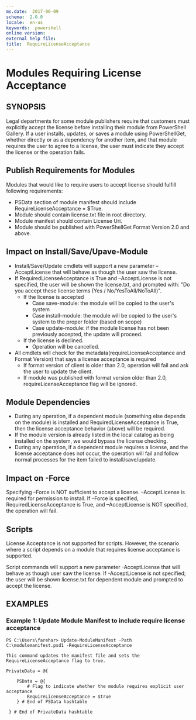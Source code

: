 ```yaml
---
ms.date:  2017-06-09
schema:  2.0.0
locale:  en-us
keywords:  powershell
online version:  
external help file:  
title:  RequireLicenseAcceptance
---
```


# Modules Requiring License Acceptance

## SYNOPSIS
Legal departments for some module publishers require that customers must explicitly accept the license before installing their module from PowerShell Gallery. If a user installs, updates, or saves a module using PowerShellGet, whether directly or as a dependency for another item, and that module requires the user to agree to a license, the user must indicate they accept the license or the operation fails.

## Publish Requirements for Modules

Modules that would like to require users to accept license should fulfill following requirements:
	
- PSData section of module manifest should include RequireLicenseAcceptance = $True.
- Module should contain license.txt file in root directory.
- Module manifest should contain License Uri.
- Module should be published with PowerShellGet Format Version 2.0 and above.

## Impact on Install/Save/Upave-Module

- Install/Save/Update cmdlets will support a new parameter –AcceptLicense that will behave as though the user saw the license.
- If RequiredLicenseAcceptance is True and –AcceptLicense is not specified, the user will be shown the license.txt, and prompted with: &quot;Do you accept these license terms (Yes / No/YesToAll/NoToAll)&quot;.
  - If the license is accepted
    - Case save-module: the module will be copied to the user&#39;s system
    - Case install-module: the module will be copied to the user&#39;s system to the proper folder (based on scope)
    - Case update-module: if the module license has not been previously accepted, the update will proceed.
  - If the license is declined. 
    - Operation will be cancelled.
- All cmdlets will check for the metadata(requireLicenseAcceptance and Format Version) that says a license acceptance is required
  - If format version of client is older than 2.0, operation will fail and ask the user to update the client.
  - If module was published with format version older than 2.0, requireLicenseAcceptance flag will be ignored.

    
 ## Module Dependencies
- During any operation, if a dependent module (something else depends on the module) is installed and RequiredLicenseAcceptance is True, then the license acceptance behavior (above) will be required.
- If the module version is already listed in the local catalog as being installed on the system, we would bypass the license checking.
- During any operation, if a dependent module requires a license, and the license acceptance does not occur, the operation will fail and follow normal processes for the item failed to install/save/update.

 ## Impact on -Force

Specifying –Force is NOT sufficient to accept a license. –AcceptLicense is required for permission to install. If –Force is specified, RequiredLicenseAcceptance is True, and –AcceptLicense is NOT specified, the operation will fail.


## Scripts
License Acceptance is not supported for scripts. However, the scenario where a script depends on a module that requires license acceptance is supported.

Script commands will support a new parameter -AcceptLicense that will behave as though user saw the license. If -AcceptLicense is not specified; the user will be shown license.txt for dependent module and prompted to accept the license.

## EXAMPLES

### Example 1: Update Module Manifest to include require license acceptance
```
PS C:\Users\farehar> Update-ModuleManifest -Path C:\modulemanifest.psd1 -RequireLicenseAcceptance

This command updates the manifest file and sets the RequireLicenseAcceptance flag to true.

PrivateData = @{

    PSData = @{
        # Flag to indicate whether the module requires explicit user acceptance
        RequireLicenseAcceptance = $true
    } # End of PSData hashtable
    
 } # End of PrivateData hashtable

